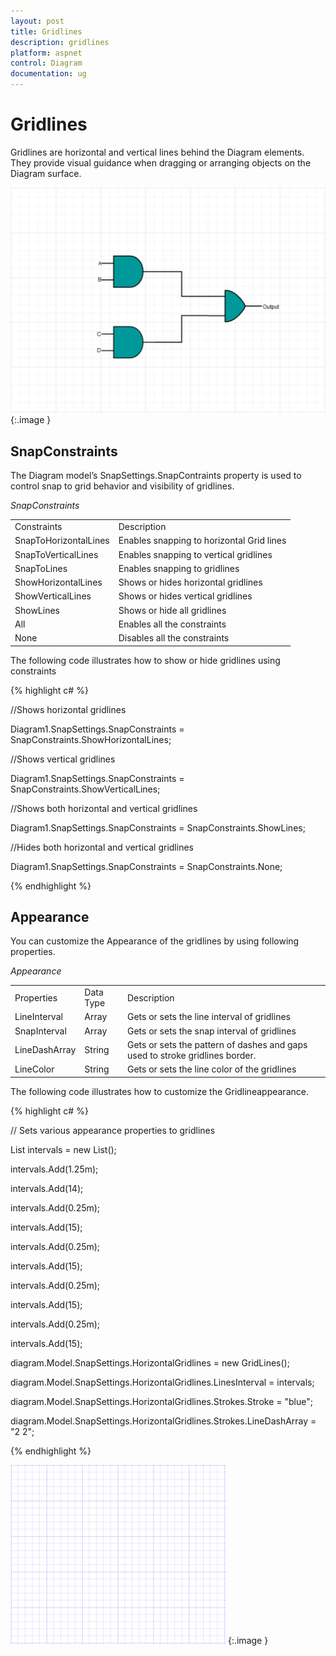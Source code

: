 ```yaml
---
layout: post
title: Gridlines
description: gridlines
platform: aspnet
control: Diagram
documentation: ug
---
```


# Gridlines

Gridlines are horizontal and vertical lines behind the Diagram elements. They provide visual guidance when dragging or arranging objects on the Diagram surface.

![](Gridlines_images/Gridlines_img1.png) 
{:.image }


## SnapConstraints

The Diagram model’s SnapSettings.SnapContraints property is used to control snap to grid behavior and visibility of gridlines. 

_SnapConstraints_

<table>
<tr>
<td>
Constraints</td><td>
Description</td></tr>
<tr>
<td>
SnapToHorizontalLines</td><td>
Enables snapping to horizontal Grid lines</td></tr>
<tr>
<td>
SnapToVerticalLines</td><td>
Enables snapping to vertical gridlines</td></tr>
<tr>
<td>
SnapToLines</td><td>
Enables snapping to gridlines</td></tr>
<tr>
<td>
ShowHorizontalLines</td><td>
Shows or hides horizontal gridlines</td></tr>
<tr>
<td>
ShowVerticalLines</td><td>
Shows or hides vertical gridlines</td></tr>
<tr>
<td>
ShowLines</td><td>
Shows or hide all gridlines</td></tr>
<tr>
<td>
All</td><td>
Enables all the constraints</td></tr>
<tr>
<td>
None</td><td>
Disables all the constraints</td></tr>
</table>


The following code illustrates how to show or hide gridlines using constraints

{% highlight c# %}

//Shows horizontal gridlines

Diagram1.SnapSettings.SnapConstraints = SnapConstraints.ShowHorizontalLines;

//Shows vertical gridlines

Diagram1.SnapSettings.SnapConstraints = SnapConstraints.ShowVerticalLines;

//Shows both horizontal and vertical gridlines

Diagram1.SnapSettings.SnapConstraints = SnapConstraints.ShowLines;

//Hides both horizontal and vertical gridlines

Diagram1.SnapSettings.SnapConstraints = SnapConstraints.None;



{% endhighlight %}

## Appearance

You can customize the Appearance of the gridlines by using following properties.

_Appearance_

<table>
<tr>
<td>
Properties</td><td>
Data Type</td><td>
Description</td></tr>
<tr>
<td>
LineInterval</td><td>
Array</td><td>
Gets or sets the line interval of gridlines</td></tr>
<tr>
<td>
SnapInterval</td><td>
Array</td><td>
Gets or sets the snap interval of gridlines</td></tr>
<tr>
<td>
LineDashArray</td><td>
String</td><td>
Gets or sets the pattern of dashes and gaps used to stroke gridlines border.</td></tr>
<tr>
<td>
LineColor</td><td>
String</td><td>
Gets or sets the line color of the gridlines</td></tr>
</table>


The following code illustrates how to customize the Gridlineappearance.

{% highlight c# %}

 // Sets various appearance properties to gridlines

List<decimal> intervals = new List<decimal>();

intervals.Add(1.25m);

intervals.Add(14);

intervals.Add(0.25m);

intervals.Add(15);

intervals.Add(0.25m);

intervals.Add(15);

intervals.Add(0.25m);

intervals.Add(15);

intervals.Add(0.25m);

intervals.Add(15);

diagram.Model.SnapSettings.HorizontalGridlines = new GridLines();

diagram.Model.SnapSettings.HorizontalGridlines.LinesInterval = intervals;

diagram.Model.SnapSettings.HorizontalGridlines.Strokes.Stroke = "blue";

diagram.Model.SnapSettings.HorizontalGridlines.Strokes.LineDashArray = "2 2";



{% endhighlight %}



![](Gridlines_images/Gridlines_img2.png) 
{:.image }


